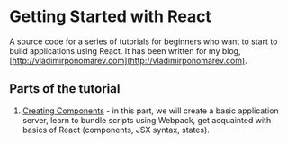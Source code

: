 Getting Started with React
==========================
A source code for a series of tutorials for beginners who want to start to build applications using React. It has been written for my blog, [http://vladimirponomarev.com](http://vladimirponomarev.com).

Parts of the tutorial
---------------------
1. [Creating Components](http://vladimirponomarev.com/blog/getting-started-with-react-creating-components) - in this part, we will create a basic application server, learn to bundle scripts using Webpack, get acquainted with basics of React (components, JSX syntax, states).
